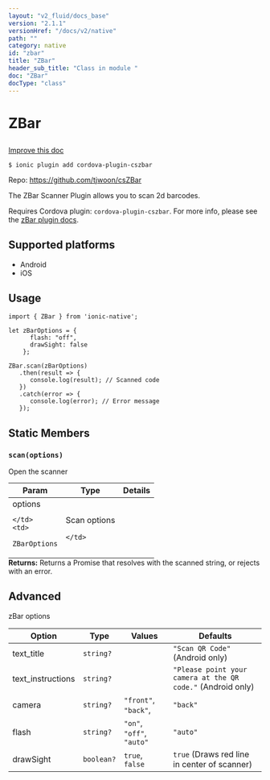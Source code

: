 ```yaml
---
layout: "v2_fluid/docs_base"
version: "2.1.1"
versionHref: "/docs/v2/native"
path: ""
category: native
id: "zbar"
title: "ZBar"
header_sub_title: "Class in module "
doc: "ZBar"
docType: "class"
---
```








<h1 class="api-title">
  
  ZBar
  

  

  

</h1>

<a class="improve-v2-docs" href="http://github.com/driftyco/ionic-native/edit/master/src/plugins/z-bar.ts#L0">
  Improve this doc
</a>



<!-- decorators -->


<pre><code>$ ionic plugin add cordova-plugin-cszbar</code></pre>
<p>Repo:
  <a href="https://github.com/tjwoon/csZBar">
    https://github.com/tjwoon/csZBar
  </a>
</p>

<!-- description -->

<p>The ZBar Scanner Plugin allows you to scan 2d barcodes.</p>
<p>Requires Cordova plugin: <code>cordova-plugin-cszbar</code>. For more info, please see the <a href="https://github.com/tjwoon/csZBar">zBar plugin docs</a>.</p>


<!-- @platforms tag -->
<h2>Supported platforms</h2>

<ul>
  <li>Android</li><li>iOS</li>
</ul>

<!-- @platforms tag end -->


<!-- @usage tag -->

<h2>Usage</h2>

<pre><code>import { ZBar } from &#39;ionic-native&#39;;

let zBarOptions = {
      flash: &quot;off&quot;,
      drawSight: false
    };

ZBar.scan(zBarOptions)
   .then(result =&gt; {
      console.log(result); // Scanned code
   })
   .catch(error =&gt; {
      console.log(error); // Error message
   });
</code></pre>




<!-- @property tags -->


<h2>Static Members</h2>

<div id="scan"></div>
<h3><code>scan(options)</code>
  
</h3>


Open the scanner


<table class="table param-table" style="margin:0;">
  <thead>
  <tr>
    <th>Param</th>
    <th>Type</th>
    <th>Details</th>
  </tr>
  </thead>
  <tbody>
  
  <tr>
    <td>
      options
      
      
    </td>
    <td>
      
<code>ZBarOptions</code>
    </td>
    <td>
      <p>Scan options</p>

      
    </td>
  </tr>
  
  </tbody>
</table>





<div class="return-value" markdown="1">
  <i class="icon ion-arrow-return-left"></i>
  <b>Returns:</b> 
 Returns a Promise that resolves with the scanned string, or rejects with an error.


</div>




<!-- methods on the class -->

<h2><a class="anchor" name="advanced" href="#advanced"></a>Advanced</h2>
<p>zBar options</p>
<table>
<thead>
<tr>
<th>Option</th>
<th>Type</th>
<th>Values</th>
<th>Defaults</th>
</tr>
</thead>
<tbody>
<tr>
<td>text_title</td>
<td><code>string?</code></td>
<td></td>
<td><code>&quot;Scan QR Code&quot;</code> (Android only)</td>
</tr>
<tr>
<td>text_instructions</td>
<td><code>string?</code></td>
<td></td>
<td><code>&quot;Please point your camera at the QR code.&quot;</code> (Android only)</td>
</tr>
<tr>
<td>camera</td>
<td><code>string?</code></td>
<td><code>&quot;front&quot;</code>, <code>&quot;back&quot;</code>,</td>
<td><code>&quot;back&quot;</code></td>
</tr>
<tr>
<td>flash</td>
<td><code>string?</code></td>
<td><code>&quot;on&quot;</code>, <code>&quot;off&quot;</code>, <code>&quot;auto&quot;</code></td>
<td><code>&quot;auto&quot;</code></td>
</tr>
<tr>
<td>drawSight</td>
<td><code>boolean?</code></td>
<td><code>true</code>, <code>false</code></td>
<td><code>true</code> (Draws red line in center of scanner)</td>
</tr>
</tbody>
</table>


<!-- other classes -->

<!-- end other classes -->

<!-- interfaces -->

<!-- end interfaces -->

<!-- related link --><!-- end content block -->


<!-- end body block -->

